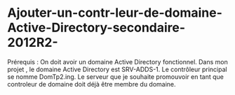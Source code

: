 # Ajouter-un-contr-leur-de-domaine-Active-Directory-secondaire-2012R2-
Prérequis  :
On doit  avoir un domaine Active Directory fonctionnel. Dans mon projet , le domaine Active Directory est SRV-ADDS-1. Le contrôleur principal se nomme DomTp2.ing. Le serveur que je souhaite  promouvoir en tant que controleur de domaine doit déjà être membre du domaine.
